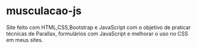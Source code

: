 # musculacao-js
Site feito com HTML,CSS,Bootstrap e JavaScript com o objetivo de praticar técnicas de Parallax, formulários com JavaScript e melhorar o uso no CSS em meus sites.
